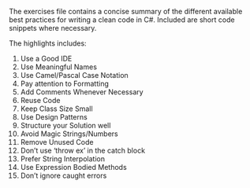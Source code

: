 The exercises file contains a concise summary of the different available best practices 
for writing a clean code in C#. Included are short code snippets where necessary.

The highlights includes:
1. Use a Good IDE 
2. Use Meaningful Names
3. Use Camel/Pascal Case Notation
4. Pay attention to Formatting
5. Add Comments Whenever Necessary
6. Reuse Code
7. Keep Class Size Small
8. Use Design Patterns
9. Structure your Solution well
10. Avoid Magic Strings/Numbers
11. Remove Unused Code
12. Don’t use ‘throw ex’ in the catch block
13. Prefer String Interpolation
14. Use Expression Bodied Methods
15. Don’t ignore caught errors
